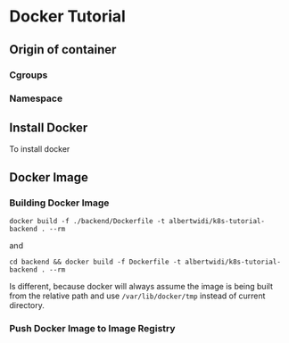 # Docker Tutorial

## Origin of container

### Cgroups

### Namespace

## Install Docker

To install docker

## Docker Image

### Building Docker Image

`docker build -f ./backend/Dockerfile -t albertwidi/k8s-tutorial-backend . --rm`

and 

`cd backend && docker build -f Dockerfile -t albertwidi/k8s-tutorial-backend . --rm`

Is different, because docker will always assume the image is being built from the relative path and use `/var/lib/docker/tmp` instead of current directory.

### Push Docker Image to Image Registry